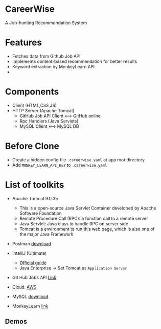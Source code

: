 # CareerWise
A Job-hunting Recommendation System

# Features
* Fetches data from Github Job API
* Implements content-based recommendation for better results
* Keyword extraction by MonkeyLearn API
* 

# Components
* Client (HTML,CSS,JS)
* HTTP Server (Apache Tomcat)
    * GitHub Job API Client <--> GitHub online
    * Rpc Handlers (Java Servlets)
    * MySQL Client <--> MySQL DB

# Before Clone
* Create a hidden config file `.careerwise.yaml` at app root directory
* Add `MONKEY_LEARN_API_KEY` to `.careerwise.yaml`

# List of toolkits
* Apache Tomcat 9.0.35
    * This is a open-source Java Servlet Container developed by Apache Software Foundation
    * Remote Procedure Call (RPC): a function call to a remote server
    * Java Servlet: Java class to handle RPC on server side
    * Tomcat is a environment to run this web page, which is also one of the major Java Framework
    
* Postman [download](https://www.postman.com/downloads/)
* IntelliJ (Ultimate)
    * [Official guide](https://www.jetbrains.com/help/idea/configuring-and-managing-application-server-integration.html#76331)
    * Java Enterprise -> Set Tomcat as `Application Server`
* Git Hub Jobs API [Link](https://jobs.github.com/api)
* Cloud: [AWS](http://aws.amazon.com)
* MySQL [download](https://dev.mysql.com/downloads/workbench/)
* MonkeyLearn [link](https://app.monkeylearn.com/accounts/register/)

## Demos


